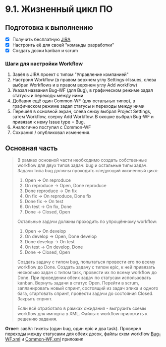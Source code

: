 # 9.1. Жизненный цикл ПО

## Подготовка к выполнению
- [x] Получить бесплатную [JIRA](https://www.atlassian.com/ru/software/jira/free)
- [x] Настроить её для своей "команды разработки"
- [x] Создать доски kanban и scrum

### Шаги для настройки Workflow 
1. Завёл в JIRA проект с типом "Управление компанией" 
2. Настроил Workflow (в правом верхнем углу Settings->Issues, слева выбрал Workflows и в правом верхнем углу Add workflow)
3. Указал названия Bug-WF (для Bug), в графическом режиме задал статусы и переходы между ними
4. Добавил ещё один Common-WF (для остальных типов), в графическом режиме задал статусы и переходы между ними
5. Перешёл в основной экран, слева снизу выбрал Project Settings, затем Workflow, сверху Add Workflow. В окошке выбрал Bug-WF и привязал к нему Issue type = Bug.
6. Аналогично поступил с Common-WF
7. Сохранил / опубликовал изменения.

## Основная часть
>В рамках основной части необходимо создать собственные workflow для двух типов задач: bug и остальные типы задач. Задачи типа bug должны проходить следующий жизненный цикл:
>1. Open -> On reproduce
>2. On reproduce -> Open, Done reproduce
>3. Done reproduce -> On fix
>4. On fix -> On reproduce, Done fix
>5. Done fix -> On test
>6. On test -> On fix, Done
>7. Done -> Closed, Open
>
>Остальные задачи должны проходить по упрощённому workflow:
>1. Open -> On develop
>2. On develop -> Open, Done develop
>3. Done develop -> On test
>4. On test -> On develop, Done
>5. Done -> Closed, Open
>
>Создать задачу с типом bug, попытаться провести его по всему workflow до Done. Создать задачу с типом epic, к ней привязать несколько задач с типом task, провести их по всему workflow до Done. При проведении обеих задач по статусам использовать kanban. Вернуть задачи в статус Open.
>Перейти в scrum, запланировать новый спринт, состоящий из задач эпика и одного бага, стартовать спринт, провести задачи до состояния Closed. Закрыть спринт.
>
>Если всё отработало в рамках ожидания - выгрузить схемы workflow для импорта в XML. Файлы с workflow приложить к решению задания.

**Ответ**: завёл тикеты (один bug, один epic и два task). Проверил переходы между статусами для обеих досок, файлы схем workflow [Bug-WF.xml](./Bug-WF.xml) и [Common-WF.xml](./Common-WF.xml) приложил
